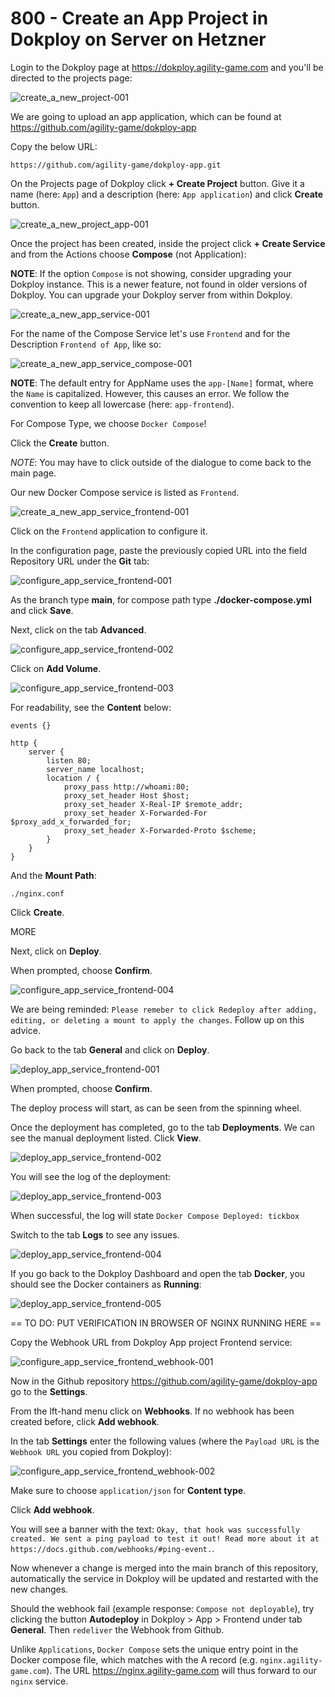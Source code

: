 # 800 - Create an App Project in Dokploy on Server on Hetzner

Login to the Dokploy page at https://dokploy.agility-game.com and you'll be directed to the projects page:

![create_a_new_project-001](https://github.com/agility-game/dokploy/assets/1499433/8cd7133a-8ddc-4d1c-b643-7806c63a7d97)

We are going to upload an app application, which can be found at https://github.com/agility-game/dokploy-app

Copy the below URL:

```
https://github.com/agility-game/dokploy-app.git
```

On the Projects page of Dokploy click **+ Create Project** button. Give it a name (here: ```App```) and a description (here: ```App application```) and click **Create** button.

![create_a_new_project_app-001](https://github.com/agility-game/dokploy/assets/1499433/62f5ee76-9ee7-4d19-879b-ce98b988dddf)

Once the project has been created, inside the project click **+ Create Service** and from the Actions choose **Compose** (not Application):

**NOTE**: If the option ```Compose``` is not showing, consider upgrading your Dokploy instance. This is a newer feature, not found in older versions of Dokploy. You can upgrade your Dokploy server from within Dokploy.

![create_a_new_app_service-001](https://github.com/agility-game/dokploy/assets/1499433/856e550b-8e03-4a87-812f-7cf5721e714e)

For the name of the Compose Service let's use ```Frontend``` and for the Description ```Frontend of App```, like so:

![create_a_new_app_service_compose-001](https://github.com/agility-game/dokploy/assets/1499433/63a58cc9-7a90-443f-8d91-d87f217a0a6e)

**NOTE**: The default entry for AppName uses the ```app-[Name]``` format, where the ```Name``` is capitalized. However, this causes an error. We follow the convention to keep all lowercase (here: ```app-frontend```).

For Compose Type, we choose ```Docker Compose```!

Click the **Create** button. 

*NOTE*: You may have to click outside of the dialogue to come back to the main page.

Our new Docker Compose service is listed as ```Frontend```.

![create_a_new_app_service_frontend-001](https://github.com/agility-game/dokploy/assets/1499433/47016366-5886-4ceb-aa59-123b1349f3fc)

Click on the ```Frontend``` application to configure it.

In the configuration page, paste the previously copied URL into the field Repository URL under the **Git** tab:

![configure_app_service_frontend-001](https://github.com/agility-game/dokploy/assets/1499433/bfbc76dc-7648-4772-914d-a5839c014251)

As the branch type **main**, for compose path type **./docker-compose.yml** and click **Save**.

Next, click on the tab **Advanced**.

![configure_app_service_frontend-002](https://github.com/agility-game/dokploy/assets/1499433/86ca85f3-9db1-4aab-a102-f6387674b52c)

Click on **Add Volume**.

![configure_app_service_frontend-003](https://github.com/agility-game/dokploy/assets/1499433/bc0df389-25f4-44af-9297-04186224769b)

For readability, see the **Content** below:

```
events {}

http {
    server {
        listen 80;
        server_name localhost;
        location / {
            proxy_pass http://whoami:80;
            proxy_set_header Host $host;
            proxy_set_header X-Real-IP $remote_addr;
            proxy_set_header X-Forwarded-For $proxy_add_x_forwarded_for;
            proxy_set_header X-Forwarded-Proto $scheme;
        }
    }
}
```

And the **Mount Path**:

```
./nginx.conf
```

Click **Create**.

MORE


Next, click on **Deploy**.

When prompted, choose **Confirm**.

![configure_app_service_frontend-004](https://github.com/agility-game/dokploy/assets/1499433/c6523a69-0621-4fa5-8135-b948fcdabfbe)

We are being reminded: ```Please remeber to click Redeploy after adding, editing, or deleting a mount to apply the changes```. Follow up on this advice.

Go back to the tab **General** and click on **Deploy**.

![deploy_app_service_frontend-001](https://github.com/agility-game/dokploy/assets/1499433/a89b629f-145e-44dc-b89c-dca14f1d8ab2)

When prompted, choose **Confirm**.

The deploy process will start, as can be seen from the spinning wheel.

Once the deployment has completed, go to the tab **Deployments**. We can see the manual deployment listed. Click **View**.

![deploy_app_service_frontend-002](https://github.com/agility-game/dokploy/assets/1499433/ac271a48-db64-4366-88df-a881aaaa1a91)

You will see the log of the deployment:

![deploy_app_service_frontend-003](https://github.com/agility-game/dokploy/assets/1499433/20c55f54-40a5-42a1-ab36-4cbe72a162e8)

When successful, the log will state ```Docker Compose Deployed: tickbox```

Switch to the tab **Logs** to see any issues.

![deploy_app_service_frontend-004](https://github.com/agility-game/dokploy/assets/1499433/1b0ebcab-f20f-4182-89d5-2458e90d2f15)


If you go back to the Dokploy Dashboard and open the tab **Docker**, you should see the Docker containers as **Running**:

![deploy_app_service_frontend-005](https://github.com/agility-game/dokploy/assets/1499433/f33ae2ee-cb89-4607-a6a8-d746bf27de3e)

== TO DO: PUT VERIFICATION IN BROWSER OF NGINX RUNNING HERE ==

Copy the Webhook URL from Dokploy App project Frontend service:

![configure_app_service_frontend_webhook-001](https://github.com/agility-game/dokploy/assets/1499433/a76605d4-6542-4a77-bd79-060361650932)

Now in the Github repository https://github.com/agility-game/dokploy-app go to the **Settings**.

From the lft-hand menu click on **Webhooks**. If no webhook has been created before, click **Add webhook**.

In the tab **Settings** enter the following values (where the ```Payload URL``` is the ```Webhook URL``` you copied from Dokploy):

![configure_app_service_frontend_webhook-002](https://github.com/agility-game/dokploy/assets/1499433/5d2124ef-3cd1-4b6d-951a-672a8ffb4f0e)

Make sure to choose ```application/json``` for **Content type**.

Click **Add webhook**.

You will see a banner with the text: ```Okay, that hook was successfully created. We sent a ping payload to test it out! Read more about it at https://docs.github.com/webhooks/#ping-event.```.

Now whenever a change is merged into the main branch of this repository, automatically the service in Dokploy will be updated and restarted with the new changes.

Should the webhook fail (example response: ```Compose not deployable```), try clicking the button **Autodeploy** in Dokploy > App > Frontend under tab **General**. Then ```redeliver``` the Webhook from Github.

Unlike ```Applications```, ```Docker Compose``` sets the unique entry point in the Docker compose file, which matches with the A record (e.g. ```nginx.agility-game.com```). The URL https://nginx.agility-game.com will thus forward to our ```nginx``` service.
